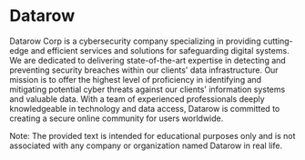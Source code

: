 # Datarow
Datarow Corp is a cybersecurity company specializing in providing cutting-edge and efficient services and solutions for safeguarding digital systems. We are dedicated to delivering state-of-the-art expertise in detecting and preventing security breaches within our clients' data infrastructure. Our mission is to offer the highest level of proficiency in identifying and mitigating potential cyber threats against our clients' information systems and valuable data. With a team of experienced professionals deeply knowledgeable in technology and data access, Datarow is committed to creating a secure online community for users worldwide.

Note: The provided text is intended for educational purposes only and is not associated with any company or organization named Datarow in real life.
